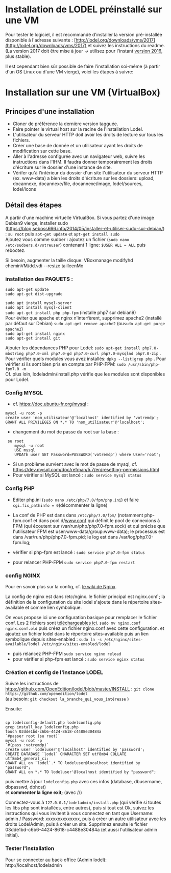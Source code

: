# Installation de LODEL préinstallé sur une VM  

Pour tester le logiciel, il est recommandé d'installer la version pré-installée disponible à l'adresse suivante : [http://lodel.org/downloads/vms/2017](http://lodel.org/downloads/vms/2017) et suivez les instructions du readme.
(La version 2017 doit être mise à jour -> utilisez pour l'instant [version 2016](http://lodel.org/downloads/vms/2017), plus stable).

Il est cependant bien sûr possible de faire l'installation soi-même (à partir d'un OS Linux ou d'une VM vierge),
voici les étapes à suivre:  

# Installation sur une VM (VirtualBox)   

## Principes d'une installation  
- Cloner de préférence la dernière version tagguée.
- Faire pointer le virtual host sur la racine de l'installation Lodel.
- L'utilisateur du serveur HTTP doit avoir les droits de lecture sur tous les fichiers.
- Créer une base de donnée et un utilisateur ayant les droits de modification sur cette base.
- Aller à l'adresse configurée avec un navigateur web, suivre les instructions dans l'IHM. Il faudra donner temporairement les droits d'écriture sur le dossier d'une instance de site.
- Vérifer qu'à l'intérieur du dossier d'un site l'utilisateur du serveur HTTP (ex. www-data) a bien les droits d'écriture sur les dossiers: upload, docannexe, docannexe/file, docannexe/image, lodel/sources, lodel/icons

## Détail des étapes  
A partir d'une machine virtuelle VirtualBox.
Si vous partez d'une image Debian9 vierge, installer sudo (https://blog.seboss666.info/2014/05/installer-et-utiliser-sudo-sur-debian/) :
`su root` puis `apt-get update` et `apt-get install sudo`   
Ajoutez vous comme sudoer : ajoutez un fichier (`sudo nano /etc/sudoers.d/votreuser`) contenant 1 ligne:
 `$USER ALL = ALL`
puis rebootez.  

Si besoin, augmenter la taille disque: VBoxmanage modifyhd cheminVM/dd.vdi --resize tailleenMo

### installation des PAQUETS :   

`sudo apt-get update`  
`sudo apt-get dist-upgrade`  

`sudo apt install mysql-server`  
`sudo apt install mysql-client`  
`sudo apt-get install php php-fpm`  (installe php7 sur debian9)  
Pour éviter que apache et nginx n'interfèrent, supprimez apache2 (installé par défaut sur Debian)
`sudo apt-get remove apache2`  (ou`sudo apt-get purge apache2`)    
`sudo apt-get install nginx`  
`sudo apt-get install git`  

Ajouter les dépendances PHP pour Lodel:
`sudo apt-get install php7.0-mbstring php7.0-xml php7.0-gd php7.0-curl php7.0-mysqlnd php7.0-zip` 
. Pour vérifier quels modules vous avez installés:
`dpkg --list|grep php` 
. Pour vérifier si ils sont bien pris en compte par PHP-FPM:
`sudo /usr/sbin/php-fpm7.0 -m`  
Cf. plus loin, lodeladmin/install.php vérifie que les modules sont disponibles pour Lodel.

### Config MYSQL  

- cf. https://doc.ubuntu-fr.org/mysql :
<pre><code>mysql -u root -p
create user 'nom_utilisateur'@'localhost' identified by 'votremdp';
GRANT ALL PRIVILEGES ON *.* TO 'nom_utilisateur'@'localhost';</code></pre>

- changement du mot de passe du root sur la base :
<pre><code>	su root
	mysql -u root
	USE mysql
	UPDATE user SET Password=PASSWORD('votremdp') where User='root';</code></pre>

- Si un problème survient avec le mot de passe de mysql, cf. https://dev.mysql.com/doc/refman/5.7/en/resetting-permissions.html
- Pour vérifier si MySQL est lancé :
	`sudo service mysql status` 

### Config PHP    
 
- Editer php.ini (`sudo nano /etc/php/7.0/fpm/php.ini`) et faire `cgi.fix_pathinfo = 0`(décommenter la ligne)  
- La conf de PHP est dans dans `/etc/php/7.0/fpm/` (notamment php-fpm.conf et dans pool.d/www.conf qui définit le pool de connexions à FPM (qui écoutent sur /var/run/php/php7.0-fpm.sock) et qui précise que l'utilisateur FPM est user:www-data/group:www-data); le processus est dans /var/run/php/php7.0-fpm.pid; le log est dans /var/log/php7.0-fpm.log;

- vérifier si php-fpm est lancé :
	`sudo service php7.0-fpm status`  
- pour relancer PHP-FPM
        `sudo service php7.0-fpm restart`  
	
### config NGINX   

Pour en savoir plus sur la config, cf. [le wiki de Nginx](https://www.nginx.com/resources/wiki/start/topics/examples/phpfcgi/). 

La config de nginx est dans /etc/nginx.
le fichier principal est nginx.conf ; la définition de la configuration du site lodel s'ajoute dans le répertoire sites-available et comme lien symbolique.

On vous propose ici une configuration basique pour remplacer le fichier conf. Les 2 fichiers sont [téléchargeables ici](https://github.com/ValentinGeorgesDubost/Doc-Lodel/tree/master/files).
`sudo mv nginx.conf nginx.conf.old` puis créez un fichier nginx.conf avec cette configuration.
et ajoutez un fichier lodel dans le répertoire sites-available
puis un lien symbolique depuis sites-enabled : `sudo ln -s /etc/nginx/sites-available/lodel /etc/nginx/sites-enabled/lodel`

- puis relancez PHP-FPM
        `sudo service nginx reload`   
- pour vérifier si php-fpm est lancé :
	`sudo service nginx status` 

### Création et config de l'instance LODEL  

Suivre les instructions de https://github.com/OpenEdition/lodel/blob/master/INSTALL :
`git clone https://github.com/openedition/lodel`  
(au besoin: `git checkout la_branche_qui_vous_intéresse` )

Ensuite:
<pre><code>
cp lodelconfig-default.php lodelconfig.php
grep install_key lodelconfig.php
touch 03dde1bd-c6b6-4424-8618-c4488e30484a
`#passer root (su root)`
mysql -u root -p
`#(pass :votremdp)`
create user 'lodeluser'@'localhost' identified by 'password';
CREATE DATABASE `lodel` CHARACTER SET utf8mb4 COLLATE utf8mb4_general_ci;
GRANT ALL on `lodel`.* TO lodeluser@localhost identified by "password";
GRANT ALL on *.* TO lodeluser'@localhost identified by "password";
</code></pre>  
puis mettre à jour `lodelconfig.php` avec ces infos (database, dbusername, dbpasswd, dbhost)  
et **commenter la ligne exit;** (avec //)  

Connectez-vous à `127.0.0.1/lodeladmin/install.php` (qui vérifie si toutes les libs php sont installées, entre autres),
puis si tout est Ok, suivez les instructions qui vous invitent à vous connectez en tant que Username: admin / Password: xxxxxxxxxxxxxx,
puis à créer un autre utilisateur avec les droits LodelAdmin, puis à créer un site.
Supprimez ensuite le fichier 03dde1bd-c6b6-4424-8618-c4488e30484a (et aussi l'utilisateur admin initial).  

### Tester l'installation  

Pour se connecter au back-office (Admin lodel):   
http://localhost/lodeladmin
